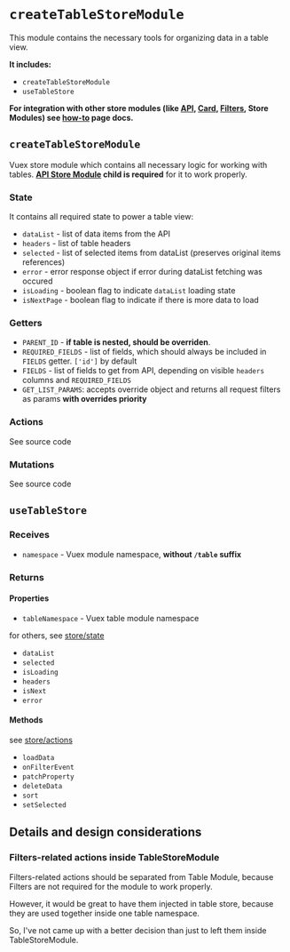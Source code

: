 # `createTableStoreModule`

This module contains the necessary tools for organizing data in a table view.

**It includes:**

* `createTableStoreModule`
* `useTableStore`

**For integration with other store modules (like
[API](../createApiStoreModule/Readme.md),
[Card](../createCardStoreModule/Readme.md),
[Filters](../../modules/Filters/Readme.md),
Store Modules)
see [how-to](../../../docs/how-to/Integration%20between%20store%20modules/Readme.md) page docs.**

## `createTableStoreModule`

Vuex store module which contains all necessary logic for working with tables.
**[API Store Module](../createApiStoreModule/Readme.md) child is required** for it to work properly.

### State

It contains all required state to power a table view:

* `dataList` - list of data items from the API
* `headers` - list of table headers
* `selected` - list of selected items from dataList (preserves original items references)
* `error` - error response object if error during dataList fetching was occured
* `isLoading` - boolean flag to indicate `dataList` loading state
* `isNextPage` - boolean flag to indicate if there is more data to load

### Getters

* `PARENT_ID` - **if table is nested, should be overriden**.
* `REQUIRED_FIELDS` - list of fields, which should always be included in `FIELDS` getter. `['id']` by default
* `FIELDS` - list of fields to get from API, depending on visible `headers` columns and `REQUIRED_FIELDS`
* `GET_LIST_PARAMS`: accepts override object and returns all request filters as params
  **with overrides priority**

### Actions

See source code

### Mutations

See source code

## `useTableStore`

### Receives

* `namespace` - Vuex module namespace, **without `/table` suffix**

### Returns

#### Properties

* `tableNamespace` - Vuex table module namespace

for others, see [store/state](#state)

* `dataList`
* `selected`
* `isLoading`
* `headers`
* `isNext`
* `error`

#### Methods

see [store/actions](#actions)

* `loadData`
* `onFilterEvent`
* `patchProperty`
* `deleteData`
* `sort`
* `setSelected`

## Details and design considerations

### Filters-related actions inside TableStoreModule

Filters-related actions should be separated from Table Module, because
Filters are not required for the module to work properly.

However, it would be great to have them injected in table store, because
they are used together inside one table namespace.

So, I've not came up with a better decision than just to left them inside TableStoreModule.



